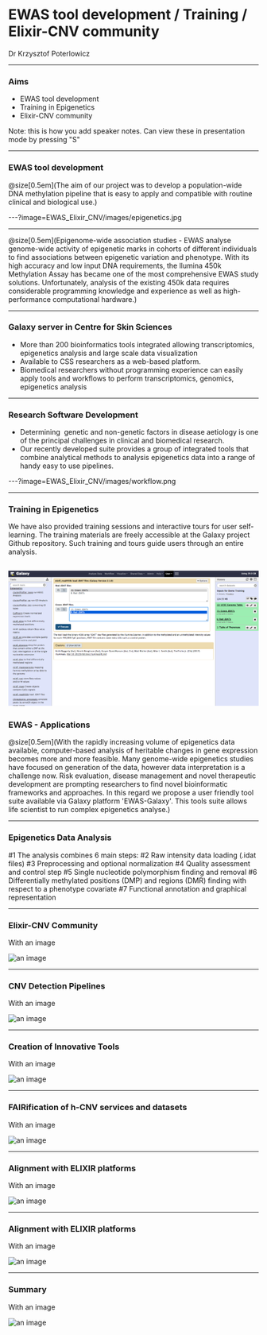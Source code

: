 # EWAS tool development / Training / Elixir-CNV community

Dr Krzysztof Poterlowicz <!-- .element: class="whitetext" -->

---

### Aims

- EWAS tool development
- Training in Epigenetics
- Elixir-CNV community

Note:
this is how you add speaker notes. Can view these in presentation mode by pressing "S"

---

### EWAS tool development

@size[0.5em](The aim of our project was to develop a population-wide DNA methylation pipeline that is easy to apply and compatible with routine clinical and biological use.)

---?image=EWAS_Elixir_CNV/images/epigenetics.jpg

---

@size[0.5em](Epigenome-wide association studies - EWAS analyse genome-wide activity of epigenetic marks in cohorts of different individuals to find associations between epigenetic variation and phenotype. With its high accuracy and low input DNA requirements, the llumina 450k Methylation Assay has became one of the most comprehensive EWAS study solutions. Unfortunately, analysis of the existing 450k data requires considerable programming knowledge and experience as well as high-performance computational hardware.)

---

### Galaxy server in Centre for Skin Sciences

- More than 200 bioinformatics tools integrated allowing transcriptomics, epigenetics analysis and large scale data visualization
- Available to CSS researchers as a web-based platform.
- Biomedical researchers without programming experience can easily apply tools and workflows to perform transcriptomics, genomics, epigenetics analysis

---

### Research Software Development
- Determining  genetic and non-genetic factors in disease aetiology is one of the principal challenges in clinical and biomedical research. 
- Our recently developed suite provides a group of integrated tools that combine analytical methods to analysis epigenetics data into a range of handy easy to use pipelines.

---?image=EWAS_Elixir_CNV/images/workflow.png

---

### Training in Epigenetics

We have also provided training sessions and interactive tours for user self-learning. The training materials are freely accessible at the Galaxy project Github repository. Such training and tours guide users through an entire analysis.

![an image](EWAS_Elixir_CNV/images/load.png)
---

### EWAS - Applications

@size[0.5em](With the rapidly increasing volume of epigenetics data available, computer-based analysis of heritable changes in gene expression becomes more and more feasible. Many genome-wide epigenetics studies have focused on generation of the data, however data interpretation is a challenge now. Risk evaluation, disease management and novel therapeutic development are prompting researchers to find novel bioinformatic frameworks and approaches.  In this regard we propose a user friendly tool suite available via Galaxy platform 'EWAS-Galaxy'. This tools suite allows life scientist to run complex epigenetics analyse.)

---

### Epigenetics Data Analysis

#1 The analysis combines 6 main steps:
#2 Raw intensity data loading (.idat files)
#3 Preprocessing and optional normalization
#4 Quality assessment and control step
#5 Single nucleotide polymorphism finding and removal
#6 Differentially methylated positions (DMP) and regions (DMR) finding with respect to a phenotype covariate
#7 Functional annotation and graphical representation


---

### Elixir-CNV Community

With an image

![an image](https://imgs.xkcd.com/comics/dna.png)

---

###  CNV Detection Pipelines

With an image

![an image](https://imgs.xkcd.com/comics/dna.png)

---

###  Creation of Innovative Tools

With an image

![an image](https://imgs.xkcd.com/comics/dna.png)

---

###  FAIRification of h-CNV services and datasets

With an image

![an image](https://imgs.xkcd.com/comics/dna.png)

---
###  Alignment with ELIXIR platforms

With an image

![an image](https://imgs.xkcd.com/comics/dna.png)

---

###  Alignment with ELIXIR platforms

With an image

![an image](https://imgs.xkcd.com/comics/dna.png)

---
### Summary

With an image

![an image](https://imgs.xkcd.com/comics/dna.png)
